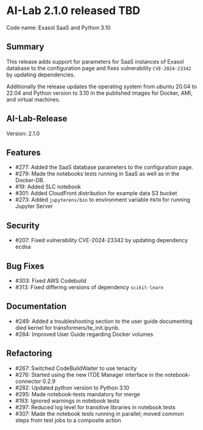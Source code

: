 # AI-Lab 2.1.0 released TBD

Code name: Exasol SaaS and Python 3.10

## Summary

This release adds support for parameters for SaaS instances of Exasol database to the configuration page and fixes vulnerability `CVE-2024-23342` by updating dependencies.

Additionally the release updates the operating system from ubuntu 20.04 to 22.04 and Python version to 3.10 in the published images for Docker, AMI, and virtual machines.

## AI-Lab-Release

Version: 2.1.0

## Features

* #277: Added the SaaS database parameters to the configuration page.
* #279: Made the notebooks tests running in SaaS as well as in the Docker-DB.
* #19: Added SLC notebook
* #301: Added CloudFront distribution for example data S3 bucket
* #273: Added `jupyterenv/bin` to environment variable `PATH` for running Jupyter Server

## Security

* #207: Fixed vulnerability CVE-2024-23342 by updating dependency ecdsa

## Bug Fixes

* #303: Fixed AWS Codebuild
* #313: Fixed differing versions of dependency `scikit-learn`

## Documentation

* #249: Added a troubleshooting section to the user guide documenting died kernel for transformers/te_init.ipynb.
* #284: Improved User Guide regarding Docker volumes

## Refactoring

* #267: Switched CodeBuildWaiter to use tenacity
* #276: Started using the new ITDE Manager interface in the notebook-connector 0.2.9
* #282: Updated python version to Python 3.10
* #295: Made notebook-tests mandatory for merge
* #193: Ignored warnings in notebook tests
* #297: Reduced log level for transitive libraries in notebook tests
* #307: Made the notebook tests running in parallel;
        moved common steps from test jobs to a composite action
